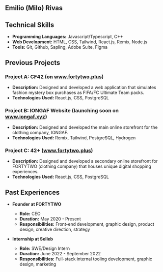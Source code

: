 ## Emilio (Milo) Rivas

## Technical Skills

- **Programming Languages:** Javascript/Typescript, C++
- **Web Development:** HTML, CSS, Tailwind, React.js, Remix, Node.js
- **Tools:** Git, Github, Sapling, Adobe Suite, Figma

## Previous Projects

### **Project A: CF42 (on www.fortytwo.plus)**

- **Description:** Designed and developed a web application that simulates fashion mystery box purchases as FIFA/FC Ultimate Team packs.
- **Technologies Used:** React.js, CSS, PostgreSQL

### **Project B: IONGAF Website (launching soon on www.iongaf.xyz)**

- **Description:** Designed and developed the main online storefront for the clothing company, IONGAF.
- **Technologies Used:** Remix, Tailwind, PostgreSQL, Hydrogen

### **Project C: 42+ (www.fortytwo.plus)**

- **Description:** Designed and developed a secondary online storefront for FORTYTWO (clothing company) that houses unique digital shopping experiences.
- **Technologies Used:** React.js, CSS, PostgreSQL

## Past Experiences

- **Founder at FORTYTWO**

  - **Role:** CEO
  - **Duration:** May 2020 - Present
  - **Responsibilities:** Front-end development, graphic design, product design, creative direction, strategy

- **Internship at Selleb**
  - **Role:** SWE/Design Intern
  - **Duration:** June 2022 - September 2022
  - **Responsibilities:** Full-stack internal tooling development, graphic design, marketing

